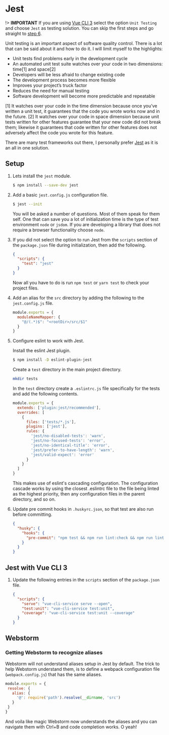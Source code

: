 # Jest

!> **IMPORTANT** If you are using [Vue CLI 3](https://cli.vuejs.org/) select the option `Unit Testing` and choose `Jest` as testing solution. You can skip the first steps and go straight to [step 6](#step-6).

Unit testing is an important aspect of software quality control. There is a lot that can be said about it and how to do it. I will limit myself to the highlights:

- Unit tests find problems early in the development cycle
- An automated unit test suite watches over your code in two dimensions: time[1] and space[2]
- Developers will be less afraid to change existing code
- The development process becomes more flexible
- Improves your project’s truck factor
- Reduces the need for manual testing
- Software development will become more predictable and repeatable

[1] It watches over your code in the time dimension because once you’ve written a unit test, it guarantees that the code you wrote works now and in the future.
[2] It watches over your code in space dimension because unit tests written for other features guarantee that your new code did not break them; likewise it guarantees that code written for other features does not adversely affect the code you wrote for this feature.

There are many test frameworks out there, I personally prefer [Jest](https://jestjs.io/) as it is an all in one solution.

## Setup

1. Lets install the `jest` module.

   ```bash
   $ npm install --save-dev jest
   ```

2. Add a basic `jest.config.js` configuration file.

   ```bash
   $ jest --init
   ```

   You will be asked a number of questions. Most of them speak for them self. One that can save you a lot of initialization time is the type of test environment `node` or `jsdom`. If you are developing a library that does not require a browser functionality choose `node`.

3. If you did not select the option to run Jest from the `scripts` section of the `package.json` file during initialization, then add the following.

   ```json
   {
     "scripts": {
       "test": "jest"
     }
   }
   ```

   Now all you have to do is run `npm test` or `yarn test` to check your project files.

4. Add an alias for the `src` directory by adding the following to the `jest.config.js` file.

   ```js
   module.exports = {
     moduleNameMapper: {
       "@/(.*)$": "<rootDir>/src/$1"
     }
   }
   ```

5. Configure eslint to work with Jest.

   Install the eslint Jest plugin.

   ```bash
   $ npm install -D eslint-plugin-jest
   ```

   Create a `test` directory in the main project directory.

   ```bash
   mkdir tests
   ```

   In the `test` directory create a `.eslintrc.js` file specifically for the tests and add the following contents.

   ```js
   module.exports = {
     extends: ['plugin:jest/recommended'],
     overrides: [
       {
         files: ['tests/*.js'],
         plugins: ['jest'],
         rules: {
           'jest/no-disabled-tests': 'warn',
           'jest/no-focused-tests': 'error',
           'jest/no-identical-title': 'error',
           'jest/prefer-to-have-length': 'warn',
           'jest/valid-expect': 'error'
         }
       }
     ]
   }
   ```

   This makes use of eslint's  cascading configuration. The configuration cascade works by using the closest .eslintrc file to the file being linted as the highest priority, then any configuration files in the parent directory, and so on.

6. <a name="step-6">Update pre commit hooks in `.huskyrc.json`, so that test are also run before committing.</a>

   ```json
   {
     "husky": {
       "hooks": {
         "pre-commit": "npm test && npm run lint:check && npm run lint:fix"
       }
     }
   }
   ```

## Jest with Vue CLI 3

1. Update the following entries in the `scripts` section of the `package.json` file.

   ```json
   {
     "scripts": {
       "serve": "vue-cli-service serve --open",
       "test:unit": "vue-cli-service test:unit",
       "coverage": "vue-cli-service test:unit --coverage"
     }
   }
   ```

## Webstorm

### Getting Webstorm to recognize aliases

Webstorm will not understand aliases setup in Jest by default. The trick to help Webstorm understand them, is to define a webpack configuration file (`webpack.config.js`) that has the same aliases.

```js
module.exports = {
 resolve: {
   alias: {
     '@': require('path').resolve(__dirname, 'src')
   }
 }
}
```

And voila like magic Webstorm now understands the aliases and you can navigate them with Ctrl+B and code completion works. O yeah!
